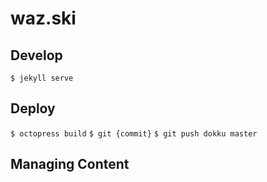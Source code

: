 # waz.ski

## Develop

`$ jekyll serve`


## Deploy

`$ octopress build`
`$ git {commit}`
`$ git push dokku master`

## Managing Content
